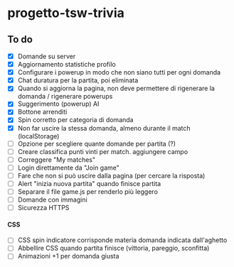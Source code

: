 # progetto-tsw-trivia

## To do
- [x] Domande su server
- [x] Aggiornamento statistiche profilo
- [x] Configurare i powerup in modo che non siano tutti per ogni domanda
- [x] Chat duratura per la partita, poi eliminata
- [x] Quando si aggiorna la pagina, non deve permettere di rigenerare la domanda / rigenerare powerups
- [x] Suggerimento (powerup) AI
- [x] Bottone arrenditi
- [x] Spin corretto per categoria di domanda
- [x] Non far uscire la stessa domanda, almeno durante il match (localStorage)
- [ ] Opzione per scegliere quante domande per partita (?)
- [ ] Creare classifica punti vinti per match. aggiungere campo
- [ ] Correggere "My matches"
- [ ] Login direttamente da "Join game"
- [ ] Fare che non si può uscire dalla pagina (per cercare la risposta)
- [ ] Alert "inizia nuova partita" quando finisce partita
- [ ] Separare il file game.js per renderlo più leggero
- [ ] Domande con immagini
- [ ] Sicurezza HTTPS

#### CSS
- [ ] CSS spin indicatore corrisponde materia domanda indicata dall'aghetto
- [ ] Abbellire CSS quando partita finisce (vittoria, pareggio, sconfitta)
- [ ] Animazioni +1 per domanda giusta
